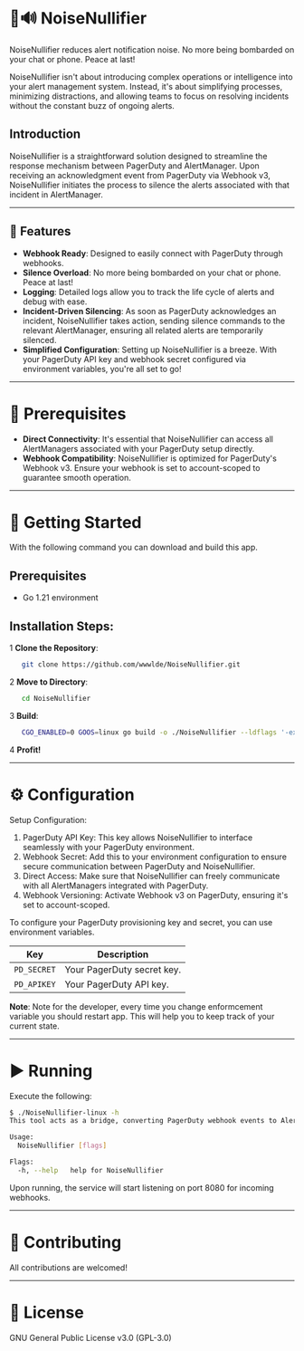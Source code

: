 # 🚫🔊 NoiseNullifier

NoiseNullifier reduces alert notification noise. No more being bombarded on your chat or phone. Peace at last!

NoiseNullifier isn't about introducing complex operations or intelligence into your alert management system. Instead, it's about simplifying processes, minimizing distractions, and allowing teams to focus on resolving incidents without the constant buzz of ongoing alerts.

## Introduction

NoiseNullifier is a straightforward solution designed to streamline the response mechanism between PagerDuty and AlertManager. Upon receiving an acknowledgment event from PagerDuty via Webhook v3, NoiseNullifier initiates the process to silence the alerts associated with that incident in AlertManager.

---

## 🌟 Features

- **Webhook Ready**: Designed to easily connect with PagerDuty through webhooks.
- **Silence Overload**: No more being bombarded on your chat or phone. Peace at last!
- **Logging**: Detailed logs allow you to track the life cycle of alerts and debug with ease.
- **Incident-Driven Silencing**: As soon as PagerDuty acknowledges an incident, NoiseNullifier takes action, sending silence commands to the relevant AlertManager, ensuring all related alerts are temporarily silenced.
- **Simplified Configuration**: Setting up NoiseNullifier is a breeze. With your PagerDuty API key and webhook secret configured via environment variables, you're all set to go!

---

# 🚀 Prerequisites

- **Direct Connectivity**: It's essential that NoiseNullifier can access all AlertManagers associated with your PagerDuty setup directly.
- **Webhook Compatibility**: NoiseNullifier is optimized for PagerDuty's Webhook v3. Ensure your webhook is set to account-scoped to guarantee smooth operation.

---

# 🐢 Getting Started

With the following command you can download and build this app.

## Prerequisites

- Go 1.21 environment

## Installation Steps:

1 **Clone the Repository**:

```bash
   git clone https://github.com/wwwlde/NoiseNullifier.git
```

2 **Move to Directory**:

```bash
   cd NoiseNullifier
```

3 **Build**:

```bash
   CGO_ENABLED=0 GOOS=linux go build -o ./NoiseNullifier --ldflags '-extldflags "-static"' .
```
4 **Profit!**

---

# ⚙ Configuration

Setup Configuration:

1. PagerDuty API Key: This key allows NoiseNullifier to interface seamlessly with your PagerDuty environment.
2. Webhook Secret: Add this to your environment configuration to ensure secure communication between PagerDuty and NoiseNullifier.
3. Direct Access: Make sure that NoiseNullifier can freely communicate with all AlertManagers integrated with PagerDuty.
4. Webhook Versioning: Activate Webhook v3 on PagerDuty, ensuring it's set to account-scoped.

To configure your PagerDuty provisioning key and secret, you can use environment variables.

| Key          | Description                 |
|--------------|-----------------------------|
| `PD_SECRET`  | Your PagerDuty secret key.  |
| `PD_APIKEY`  | Your PagerDuty API key.     |

**Note**: Note for the developer, every time you change enformcement variable you should restart app. This will help you to keep track of your current state.

---

# ▶️ Running

Execute the following:

```bash
$ ./NoiseNullifier-linux -h
This tool acts as a bridge, converting PagerDuty webhook events to AlertManager silences.

Usage:
  NoiseNullifier [flags]

Flags:
  -h, --help   help for NoiseNullifier
```

Upon running, the service will start listening on port 8080 for incoming webhooks.

---

# 🤝 Contributing

All contributions are welcomed!

---

# 📜 License

GNU General Public License v3.0 (GPL-3.0)
